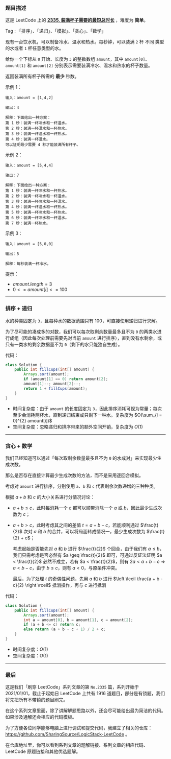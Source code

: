 ### 题目描述

这是 LeetCode 上的 **[2335. 装满杯子需要的最短总时长](https://mp.weixin.qq.com/s?__biz=MzU4NDE3MTEyMA==&mid=2247495870&idx=1&sn=a15b87852faaa33fc9d976b575ef1099)** ，难度为 **简单**。

Tag : 「排序」、「递归」、「模拟」、「贪心」、「数学」



现有一台饮水机，可以制备冷水、温水和热水。每秒钟，可以装满 `2` 杯 不同 类型的水或者 `1` 杯任意类型的水。

给你一个下标从 `0` 开始、长度为 `3` 的整数数组 `amount`，其中 `amount[0]`、`amount[1]` 和 `amount[2]` 分别表示需要装满冷水、温水和热水的杯子数量。

返回装满所有杯子所需的 **最少** 秒数。

示例 1：
```
输入：amount = [1,4,2]

输出：4

解释：下面给出一种方案：
第 1 秒：装满一杯冷水和一杯温水。
第 2 秒：装满一杯温水和一杯热水。
第 3 秒：装满一杯温水和一杯热水。
第 4 秒：装满一杯温水。
可以证明最少需要 4 秒才能装满所有杯子。
```
示例 2：
```
输入：amount = [5,4,4]

输出：7

解释：下面给出一种方案：
第 1 秒：装满一杯冷水和一杯热水。
第 2 秒：装满一杯冷水和一杯温水。
第 3 秒：装满一杯冷水和一杯温水。
第 4 秒：装满一杯温水和一杯热水。
第 5 秒：装满一杯冷水和一杯热水。
第 6 秒：装满一杯冷水和一杯温水。
第 7 秒：装满一杯热水。
```
示例 3：
```
输入：amount = [5,0,0]

输出：5

解释：每秒装满一杯冷水。
```

提示：
* $amount.length = 3$
* $0 <= amount[i] <= 100$

---

### 排序 + 递归

水的种类固定为 `3`，且每种水的数据范围只有 $100$，可直接使用递归进行求解。

为了尽可能的凑成多的对数，我们可以每次取剩余数量最多且不为 `0` 的两类水进行成组（因此每次处理前需要先对当前 `amount` 进行排序），直到没有水剩余，或只有一类水的剩余数据量不为 `0`（剩下的水只能独自生成）。

代码：
```Java
class Solution {
    public int fillCups(int[] amount) {
        Arrays.sort(amount);
        if (amount[1] == 0) return amount[2];
        amount[1]--; amount[2]--;
        return 1 + fillCups(amount);
    }
}
```
* 时间复杂度：由于 `amount` 的长度固定为 `3`，因此排序消耗可视为常量；每次至少会消耗两杯水，直到递归结束或只剩下一种水。复杂度为 $O(\sum_{i = 0}^{2} amount[i])$
* 空间复杂度：忽略递归和排序带来的额外空间开销，复杂度为 $O(1)$

---

### 贪心 + 数学

我们已经知道可以通过「每次取剩余数量最多且不为 `0` 的水成对」来实现最少生成次数。

那么是否存在直接计算最少生成次数的方法，而不是采用逐回合模拟。

考虑对 `amount` 进行排序，分别使用 `a`、`b` 和 `c` 代表剩余次数递增的三种种类。

根据 $a + b$ 和 $c$ 的大小关系进行分情况讨论：

* $a + b \leq c$，此时每消耗一个 $c$ 都可以顺带消除一个 $a$ 或 $b$，因此最少生成次数为 $c$；

* $a + b > c$，此时考虑其之间的差值 $t = a + b - c$，若能顺利通过 $\frac{t}{2}$ 次对 $a$ 和 $b$ 的合并，可以将局面转成情况一，最少生成次数为 $\frac{t}{2} + c$；

	考虑起始是否能先对 $a$ 和 $b$ 进行 $\frac{t}{2}$ 个回合，由于我们有 $a \leq b$，我们只需考虑是否必然有 $a \geq \frac{t}{2}$ 即可，可通过反证法证明 $a < \frac{t}{2}$ 必然不成立，若有 $a < \frac{t}{2}$，则有 $2a < a + b - c$ => $a < b - c$，由于 $b \leq c$，则有 $a < 0$，与原条件冲突。
	
	最后，为了处理 $t$ 的奇偶性问题，先用 $a$ 和 $b$ 进行 $\left \lceil \frac{a + b - c}{2} \right \rceil$ 抵消操作，再与 $c$ 进行抵消

代码：
```Java
class Solution {
    public int fillCups(int[] amount) {
        Arrays.sort(amount);
        int a = amount[0], b = amount[1], c = amount[2];
        if (a + b <= c) return c;        
        else return (a + b - c + 1) / 2 + c;
    }
}
```
* 时间复杂度：$O(1)$
* 空间复杂度：$O(1)$

---

### 最后

这是我们「刷穿 LeetCode」系列文章的第 `No.2335` 篇，系列开始于 2021/01/01，截止于起始日 LeetCode 上共有 1916 道题目，部分是有锁题，我们将先把所有不带锁的题目刷完。

在这个系列文章里面，除了讲解解题思路以外，还会尽可能给出最为简洁的代码。如果涉及通解还会相应的代码模板。

为了方便各位同学能够电脑上进行调试和提交代码，我建立了相关的仓库：https://github.com/SharingSource/LogicStack-LeetCode 。

在仓库地址里，你可以看到系列文章的题解链接、系列文章的相应代码、LeetCode 原题链接和其他优选题解。


